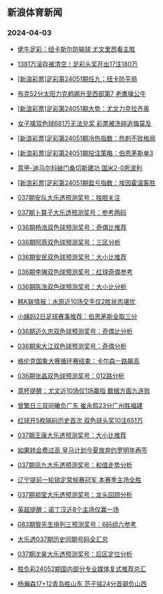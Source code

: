 ## 新浪体育新闻 
### 2024-04-03

+ [佬牛足彩：纽卡斯尔防输球 尤文里昂看主胜](https://sports.sina.com.cn/l/2024-04-02/doc-inaqkwze4258341.shtml)

+ [1381万滚存被清空！足彩头奖开出17注180万](https://sports.sina.com.cn/l/2024-04-02/doc-inaqkwyx6302411.shtml)

+ [[新浪彩票]足彩第24051期任九：纽卡防平局](https://sports.sina.com.cn/l/2024-04-02/doc-inaqkwze4249557.shtml)

+ [布克52分太阳力克鹈鹕升至西部第7 老鹰擒公牛](https://sports.sina.com.cn/basketball/nba/2024-04-02/doc-inaqmcia4176994.shtml)

+ [[新浪彩票]足彩第24051期大势：尤文力克拉齐奥](https://sports.sina.com.cn/l/2024-04-02/doc-inaqkwyy5313314.shtml)

+ [女子擒双色球681万无法兑奖 彩票被洗碎追悔莫及](https://sports.sina.com.cn/l/2024-04-02/doc-inaqirfu4888491.shtml)

+ [[新浪彩票]足彩第24051期冷热指数：热刺不败格局](https://sports.sina.com.cn/l/2024-04-02/doc-inaqkwyy5314115.shtml)

+ [[新浪彩票]足彩第24051期投注策略：伯恩茅斯单3](https://sports.sina.com.cn/l/2024-04-02/doc-inaqkwze4250857.shtml)

+ [意甲-迪马尔科破门桑切斯建功 国米2-0恩波利](https://sports.sina.com.cn/g/seriea/2024-04-02/doc-inaqkwyx6314033.shtml)

+ [[新浪彩票]足彩第24051期盈亏指数：埃因霍温客胜](https://sports.sina.com.cn/l/2024-04-02/doc-inaqkwyy5314415.shtml)

+ [037期安队大乐透预测奖号：独胆关注](https://sports.sina.com.cn/l/2024-04-02/doc-inaqmpwu7192071.shtml)

+ [037期卜算子大乐透预测奖号：参考两码](https://sports.sina.com.cn/l/2024-04-02/doc-inaqmpww3968081.shtml)

+ [036期杨浩双色球预测奖号：奇偶比推荐](https://sports.sina.com.cn/l/2024-04-02/doc-inaqmpws5034470.shtml)

+ [036期阿燕双色球预测奖号：三区分析](https://sports.sina.com.cn/l/2024-04-02/doc-inaqmpwu7181969.shtml)

+ [036期安民双色球预测奖号：大小比推荐](https://sports.sina.com.cn/l/2024-04-02/doc-inaqmpwu7181754.shtml)

+ [036期李琳双色球预测奖号：红球奇偶参考](https://sports.sina.com.cn/l/2024-04-02/doc-inaqmpwu7183084.shtml)

+ [036期陈浩双色球预测奖号：大小比分析](https://sports.sina.com.cn/l/2024-04-02/doc-inaqmpwu7183205.shtml)

+ [韩K联情报：水原近10场交手仅2胜状态堪忧](https://sports.sina.com.cn/l/2024-04-02/doc-inaqmiqy4050854.shtml)

+ [小姨妈2日足球赛事推荐：伯恩茅斯全取三分](https://sports.sina.com.cn/l/2024-04-02/doc-inaqmynq7021995.shtml)

+ [036期迈久忠双色球预测奖号：奇偶比分析](https://sports.sina.com.cn/l/2024-04-02/doc-inaqmpwr6036485.shtml)

+ [036期宋大江双色球预测奖号：奇偶分析](https://sports.sina.com.cn/l/2024-04-02/doc-inaqmpwr6036170.shtml)

+ [格伦克国象大赛循环赛结束：卡尔森一路飙高](https://sports.sina.com.cn/go/2024-04-02/doc-inaqmchw5216279.shtml)

+ [036期张晶双色球预测奖号：012路分析](https://sports.sina.com.cn/l/2024-04-02/doc-inaqmpws5033103.shtml)

+ [意杯提醒：尤文近10场仅1场赢指 数据方面九连败](https://sports.sina.com.cn/l/2024-04-02/doc-inaqmchw5216292.shtml)

+ [曾繁日三双同曦负广东 崔永熙23分广州胜福建](https://sports.sina.com.cn/basketball/cba/2024-04-02/doc-inaqneuk4767307.shtml)

+ [红球开5枚隔码历史首次 双色球头奖10注651万](https://sports.sina.com.cn/l/2024-04-02/doc-inaqneun6916932.shtml)

+ [037期王康大乐透预测奖号：大小比推荐](https://sports.sina.com.cn/l/2024-04-02/doc-inaqmpwu7191108.shtml)

+ [如果转会费过高 皇马计划今夏放弃约罗明年再签](https://sports.sina.com.cn/g/laliga/2024-04-02/doc-inaqmues7099400.shtml)

+ [037期凤九大乐透预测奖号：和值走势分析](https://sports.sina.com.cn/l/2024-04-02/doc-inaqmpwr6042904.shtml)

+ [辽宁提前一轮锁定常规赛冠军 本赛季主场全胜](https://sports.sina.com.cn/basketball/cba/2024-04-02/doc-inaqneui5776806.shtml)

+ [037期郑莹大乐透预测奖号：龙头回顾分析](https://sports.sina.com.cn/l/2024-04-02/doc-inaqmpwr6042392.shtml)

+ [英超提醒：诺丁汉近8个主场仅赢一场](https://sports.sina.com.cn/l/2024-04-02/doc-inaqmchv6215007.shtml)

+ [083期黎先生排列三预测奖号：6码组六参考](https://sports.sina.com.cn/l/2024-04-02/doc-inaqmpwu7205530.shtml)

+ [大乐透037期历史同期号码全汇总](https://sports.sina.com.cn/l/2024-04-02/doc-inaqmpww3976936.shtml)

+ [037期沈昊大乐透预测奖号：后区定位分析](https://sports.sina.com.cn/l/2024-04-02/doc-inaqmpww3965208.shtml)

+ [胜负彩24052期国内部分专业媒体复式推荐总汇](https://sports.sina.com.cn/l/2024-04-02/doc-inaqmuep5991073.shtml)

+ [杨瀚森17+12青岛胜山东 范子铭24分首钢负山西](https://sports.sina.com.cn/basketball/cba/2024-04-02/doc-inaqneun6911872.shtml)

